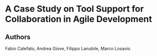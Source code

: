 # A Case Study on Tool Support for Collaboration in Agile Development

## Authors

Fabio Calefato, Andrea Giove, Filippo Lanubile, Marco Losavio
